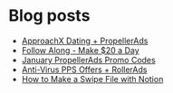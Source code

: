 # Blog posts
<!-- BLOG-POST-LIST:START -->
- [ApproachX Dating + PropellerAds](https://afflift.com/f/threads/approachx-dating-propellerads.10218/)
- [Follow Along - Make $20 a Day](https://afflift.com/f/threads/follow-along-make-20-a-day.10149/)
- [January PropellerAds Promo Codes](https://afflift.com/f/threads/january-propellerads-promo-codes.10169/)
- [Anti-Virus PPS Offers + RollerAds](https://afflift.com/f/threads/anti-virus-pps-offers-rollerads.10213/)
- [How to Make a Swipe File with Notion](https://afflift.com/f/threads/how-to-make-a-swipe-file-with-notion.9184/)
<!-- BLOG-POST-LIST:END -->
